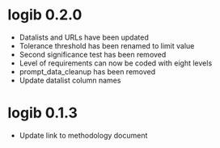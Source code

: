# logib 0.2.0

* Datalists and URLs have been updated
* Tolerance threshold has been renamed to limit value
* Second significance test has been removed
* Level of requirements can now be coded with eight levels
* prompt_data_cleanup has been removed
* Update datalist column names


# logib 0.1.3

* Update link to methodology document
